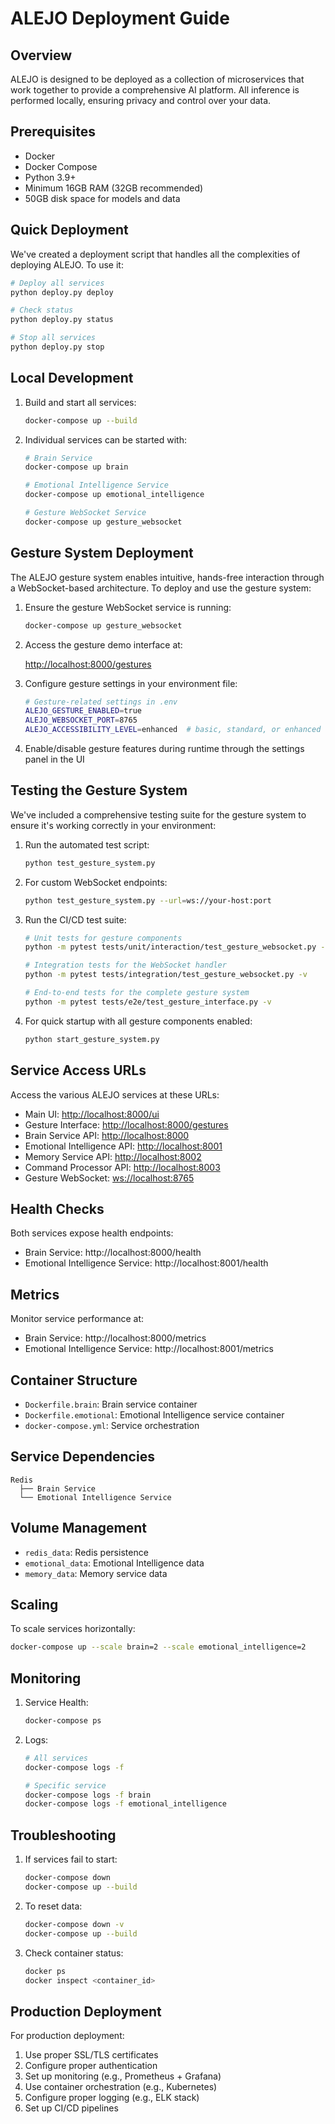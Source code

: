 # ALEJO Deployment Guide

## Overview

ALEJO is designed to be deployed as a collection of microservices that work together to provide a comprehensive AI platform. All inference is performed locally, ensuring privacy and control over your data.

## Prerequisites

- Docker
- Docker Compose
- Python 3.9+
- Minimum 16GB RAM (32GB recommended)
- 50GB disk space for models and data

## Quick Deployment

We've created a deployment script that handles all the complexities of deploying ALEJO. To use it:

```bash
# Deploy all services
python deploy.py deploy

# Check status
python deploy.py status

# Stop all services
python deploy.py stop
```

## Local Development

1. Build and start all services:

   ```bash
   docker-compose up --build
   ```

2. Individual services can be started with:

   ```bash
   # Brain Service
   docker-compose up brain

   # Emotional Intelligence Service
   docker-compose up emotional_intelligence
   
   # Gesture WebSocket Service
   docker-compose up gesture_websocket
   ```

## Gesture System Deployment

The ALEJO gesture system enables intuitive, hands-free interaction through a WebSocket-based architecture. To deploy and use the gesture system:

1. Ensure the gesture WebSocket service is running:

   ```bash
   docker-compose up gesture_websocket
   ```

2. Access the gesture demo interface at:

   [http://localhost:8000/gestures](http://localhost:8000/gestures)

3. Configure gesture settings in your environment file:

   ```bash
   # Gesture-related settings in .env
   ALEJO_GESTURE_ENABLED=true
   ALEJO_WEBSOCKET_PORT=8765
   ALEJO_ACCESSIBILITY_LEVEL=enhanced  # basic, standard, or enhanced
   ```

4. Enable/disable gesture features during runtime through the settings panel in the UI

## Testing the Gesture System

We've included a comprehensive testing suite for the gesture system to ensure it's working correctly in your environment:

1. Run the automated test script:

   ```bash
   python test_gesture_system.py
   ```

2. For custom WebSocket endpoints:

   ```bash
   python test_gesture_system.py --url=ws://your-host:port
   ```

3. Run the CI/CD test suite:

   ```bash
   # Unit tests for gesture components
   python -m pytest tests/unit/interaction/test_gesture_websocket.py -v
   
   # Integration tests for the WebSocket handler
   python -m pytest tests/integration/test_gesture_websocket.py -v
   
   # End-to-end tests for the complete gesture system
   python -m pytest tests/e2e/test_gesture_interface.py -v
   ```

4. For quick startup with all gesture components enabled:

   ```bash
   python start_gesture_system.py
   ```

## Service Access URLs

Access the various ALEJO services at these URLs:

- Main UI: [http://localhost:8000/ui](http://localhost:8000/ui)
- Gesture Interface: [http://localhost:8000/gestures](http://localhost:8000/gestures)
- Brain Service API: [http://localhost:8000](http://localhost:8000)
- Emotional Intelligence API: [http://localhost:8001](http://localhost:8001)
- Memory Service API: [http://localhost:8002](http://localhost:8002)
- Command Processor API: [http://localhost:8003](http://localhost:8003)
- Gesture WebSocket: [ws://localhost:8765](ws://localhost:8765)

## Health Checks
Both services expose health endpoints:
- Brain Service: http://localhost:8000/health
- Emotional Intelligence Service: http://localhost:8001/health

## Metrics
Monitor service performance at:
- Brain Service: http://localhost:8000/metrics
- Emotional Intelligence Service: http://localhost:8001/metrics

## Container Structure
- `Dockerfile.brain`: Brain service container
- `Dockerfile.emotional`: Emotional Intelligence service container
- `docker-compose.yml`: Service orchestration

## Service Dependencies
```
Redis
  ├── Brain Service
  └── Emotional Intelligence Service
```

## Volume Management
- `redis_data`: Redis persistence
- `emotional_data`: Emotional Intelligence data
- `memory_data`: Memory service data

## Scaling
To scale services horizontally:
```bash
docker-compose up --scale brain=2 --scale emotional_intelligence=2
```

## Monitoring
1. Service Health:
   ```bash
   docker-compose ps
   ```

2. Logs:
   ```bash
   # All services
   docker-compose logs -f

   # Specific service
   docker-compose logs -f brain
   docker-compose logs -f emotional_intelligence
   ```

## Troubleshooting
1. If services fail to start:
   ```bash
   docker-compose down
   docker-compose up --build
   ```

2. To reset data:
   ```bash
   docker-compose down -v
   docker-compose up --build
   ```

3. Check container status:
   ```bash
   docker ps
   docker inspect <container_id>
   ```

## Production Deployment
For production deployment:
1. Use proper SSL/TLS certificates
2. Configure proper authentication
3. Set up monitoring (e.g., Prometheus + Grafana)
4. Use container orchestration (e.g., Kubernetes)
5. Configure proper logging (e.g., ELK stack)
6. Set up CI/CD pipelines
